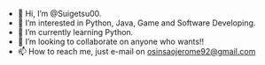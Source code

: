 - 👋 Hi, I’m @Suigetsu00.
- 👀 I’m interested in Python, Java, Game and Software Developing.
- 🌱 I’m currently learning Python.
- 💞️ I’m looking to collaborate on anyone who wants!!
- 📫 How to reach me, just e-mail on osinsaojerome92@gmail.com

<!---
Suigetsu00/Suigetsu00 is a ✨ special ✨ repository because its `README.md` (this file) appears on your GitHub profile.
You can click the Preview link to take a look at your changes.
--->
